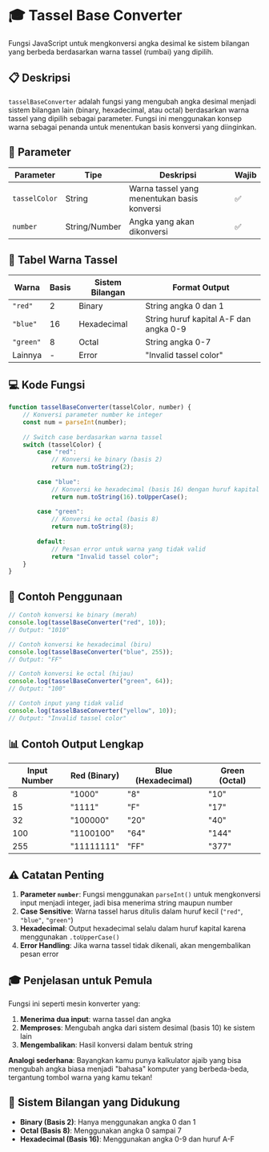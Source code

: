 # 🎓 Tassel Base Converter

Fungsi JavaScript untuk mengkonversi angka desimal ke sistem bilangan yang berbeda berdasarkan warna tassel (rumbai) yang dipilih.

## 📋 Deskripsi

`tasselBaseConverter` adalah fungsi yang mengubah angka desimal menjadi sistem bilangan lain (binary, hexadecimal, atau octal) berdasarkan warna tassel yang dipilih sebagai parameter. Fungsi ini menggunakan konsep warna sebagai penanda untuk menentukan basis konversi yang diinginkan.

## 🎯 Parameter

| Parameter | Tipe | Deskripsi | Wajib |
|-----------|------|-----------|-------|
| `tasselColor` | String | Warna tassel yang menentukan basis konversi | ✅ |
| `number` | String/Number | Angka yang akan dikonversi | ✅ |

## 🎨 Tabel Warna Tassel

| Warna | Basis | Sistem Bilangan | Format Output |
|-------|-------|-----------------|---------------|
| `"red"` | 2 | Binary | String angka 0 dan 1 |
| `"blue"` | 16 | Hexadecimal | String huruf kapital A-F dan angka 0-9 |
| `"green"` | 8 | Octal | String angka 0-7 |
| Lainnya | - | Error | "Invalid tassel color" |

## 💻 Kode Fungsi

```javascript
function tasselBaseConverter(tasselColor, number) {
    // Konversi parameter number ke integer
    const num = parseInt(number);
    
    // Switch case berdasarkan warna tassel
    switch (tasselColor) {
        case "red":
            // Konversi ke binary (basis 2)
            return num.toString(2);    
            
        case "blue":
            // Konversi ke hexadecimal (basis 16) dengan huruf kapital
            return num.toString(16).toUpperCase();   
            
        case "green":
            // Konversi ke octal (basis 8)
            return num.toString(8);    
            
        default:
            // Pesan error untuk warna yang tidak valid
            return "Invalid tassel color";
    }
}
```

## 🚀 Contoh Penggunaan

```javascript
// Contoh konversi ke binary (merah)
console.log(tasselBaseConverter("red", 10));
// Output: "1010"

// Contoh konversi ke hexadecimal (biru)
console.log(tasselBaseConverter("blue", 255));
// Output: "FF"

// Contoh konversi ke octal (hijau)
console.log(tasselBaseConverter("green", 64));
// Output: "100"

// Contoh input yang tidak valid
console.log(tasselBaseConverter("yellow", 10));
// Output: "Invalid tassel color"
```

## 📊 Contoh Output Lengkap

| Input Number | Red (Binary) | Blue (Hexadecimal) | Green (Octal) |
|--------------|--------------|-------------------|---------------|
| 8 | "1000" | "8" | "10" |
| 15 | "1111" | "F" | "17" |
| 32 | "100000" | "20" | "40" |
| 100 | "1100100" | "64" | "144" |
| 255 | "11111111" | "FF" | "377" |

## ⚠️ Catatan Penting

1. **Parameter `number`**: Fungsi menggunakan `parseInt()` untuk mengkonversi input menjadi integer, jadi bisa menerima string maupun number
2. **Case Sensitive**: Warna tassel harus ditulis dalam huruf kecil (`"red"`, `"blue"`, `"green"`)
3. **Hexadecimal**: Output hexadecimal selalu dalam huruf kapital karena menggunakan `.toUpperCase()`
4. **Error Handling**: Jika warna tassel tidak dikenali, akan mengembalikan pesan error

## 🎓 Penjelasan untuk Pemula

Fungsi ini seperti mesin konverter yang:

1. **Menerima dua input**: warna tassel dan angka
2. **Memproses**: Mengubah angka dari sistem desimal (basis 10) ke sistem lain
3. **Mengembalikan**: Hasil konversi dalam bentuk string

**Analogi sederhana**: Bayangkan kamu punya kalkulator ajaib yang bisa mengubah angka biasa menjadi "bahasa" komputer yang berbeda-beda, tergantung tombol warna yang kamu tekan!

## 🔗 Sistem Bilangan yang Didukung

- **Binary (Basis 2)**: Hanya menggunakan angka 0 dan 1
- **Octal (Basis 8)**: Menggunakan angka 0 sampai 7  
- **Hexadecimal (Basis 16)**: Menggunakan angka 0-9 dan huruf A-F
